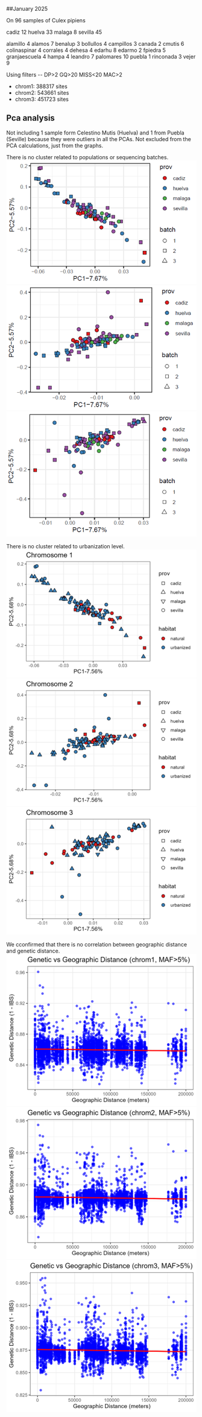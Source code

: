 ##January 2025

On 96 samples of Culex pipiens

cadiz	12 
huelva	33
malaga	8
sevilla	45


alamillo	    4
alamos	        7
benalup	        3
bollullos	    4
campillos	    3
canada	        2
cmutis	        6
colinaspinar	4
corrales	    4
dehesa	        4
edarhu	        8
edarmo	        2
fpiedra	        5
granjaescuela	4
hampa	        4
leandro	        7
palomares	    10
puebla	        1
rinconada	    3
vejer	        9


Using filters -- DP>2 GQ>20 MISS<20 MAC>2
* chrom1: 388317 sites
* chrom2: 543661 sites
* chrom3: 451723 sites

## Pca analysis 
Not including 1 sample form Celestino Mutis (Huelva) and 1 from Puebla (Seville) because they were outliers in all the PCAs. Not excluded from the PCA calculations, just from the graphs.

There is no cluster related to populations or sequencing batches.
![Culex pipiens. Batches 1-3. PCA chromosome 1](results/PCA/2refiltered_depth_batch123/mod_pca12_2202pipiens123_1..png "Culex pipiens. Batches 1-3. PCA chromosome 1")
![Culex pipiens. Batches 1-3. PCA chromosome 2](results/PCA/2refiltered_depth_batch123/mod_pca12_2202pipiens123_2.png "Culex pipiens. Batches 1-3. PCA chromosome 2")
![Culex pipiens. Batches 1-3. PCA chromosome 3](results/PCA/2refiltered_depth_batch123/mod_pca12_2202pipiens123_3.png "Culex pipiens. Batches 1-3. PCA chromosome 3")


There is no cluster related to urbanization level.
![Culex pipiens. Batches 1-3. PCA chromosome 1](results/PCA/2refiltered_depth_batch123/habitatPCA_2202pipiens123_1_f1n_BDQMC.png "Culex pipiens. Batches 1-3. PCA chromosome 1")
![Culex pipiens. Batches 1-3. PCA chromosome 2](results/PCA/2refiltered_depth_batch123/habitatPCA_2202pipiens123_2_f1n_BDQMC.png "Culex pipiens. Batches 1-3. PCA chromosome 2")
![Culex pipiens. Batches 1-3. PCA chromosome 3](results/PCA/2refiltered_depth_batch123/habitatPCA_2202pipiens123_3_f1n_BDQMC.png "Culex pipiens. Batches 1-3. PCA chromosome 3")

We cconfirmed that there is no correlation between geographic distance and genetic distance.
![Culex pipiens. Batches 1-3. Gentic vs geographic ditance. chromosome 1](results/gen-geo-distance/2202pipiens123_gengeo_dist_1_maf05.png "Culex pipiens. Batches 1-3. Gentic vs geographic ditance. chromosome 1")
![Culex pipiens. Batches 1-3. Gentic vs geographic ditance. chromosome 2](results/gen-geo-distance/2202pipiens123_gengeo_dist_2_maf05.png "Culex pipiens. Batches 1-3. Gentic vs geographic ditance. chromosome 2")
![Culex pipiens. Batches 1-3. Gentic vs geographic ditance. chromosome 3](results/gen-geo-distance/2202pipiens123_gengeo_dist_3_maf05.png "Culex pipiens. Batches 1-3. Gentic vs geographic ditance. chromosome 3")


